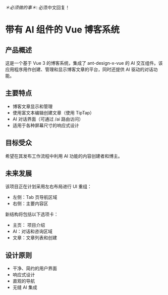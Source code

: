 <!--
* @Author：Masi 2454023350@qq.com
* @Date 时间：2025-07-17 15：12：40
* @LastEditors：Masi 2454023350@qq.com
* @LastEditTime 时间：2025-07-17 15：12：51
* @FilePath：\vue-blog\.kiro\steering\product.md
* @Description： 这是默认设置，请设置'customMade'， 打开 koroFileHeader 查看配置 进行设置： https://github.com/OBKoro1/koro1FileHeader/wiki/%E9%85%8D%E7%BD%AE
-->

_＊必须做的事＊_:
必须中文回复！

# 带有 AI 组件的 Vue 博客系统

## 产品概述

这是一个基于 Vue 3 的博客系统，集成了 ant-design-x-vue 的 AI 交互组件。该应用程序用作创建、管理和显示博客文章的平台，同时还提供 AI 驱动的对话功能。

## 主要特点

- 博客文章显示和管理
- 使用富文本编辑创建文章（使用 TipTap）
- AI 对话界面（可通过 /ai 路由访问）
- 适用于各种屏幕尺寸的响应式设计

## 目标受众

希望在其发布工作流程中利用 AI 功能的内容创建者和博主。

## 未来发展

该项目正在计划采用左右布局进行 UI 重组：

- 左侧：Tab 页导航区域
- 右侧：主要内容区

新结构将包括以下选项卡：

- 主页： 项目介绍
- AI：对话和咨询区域
- 文章：文章列表和创建

## 设计原则

- 干净、简约的用户界面
- 响应式设计
- 直观的导航
- 无缝 AI 集成
